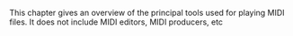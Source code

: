 This chapter gives an  overview of the principal
      tools used for playing MIDI files. It does not
      include MIDI editors, MIDI producers, etc